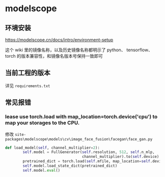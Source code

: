 # modelscope

## 环境安装
https://modelscope.cn/docs/intro/environment-setup

这个 wiki 里的镜像名称，以及历史镜像名称都明示了 python、
tensorflow、torch 的版本兼容性，和镜像名版本号保持一致即可

## 当前工程的版本
详见 `requirements.txt`





## 常见报错

### lease use torch.load with map_location=torch.device('cpu') to map your storages to the CPU.

修改 `site-packages\modelscope\models\cv\image_face_fusion\facegan\face_gan.py`
```python
def load_model(self, channel_multiplier=2):
        self.model = FullGenerator(self.resolution, 512, self.n_mlp,
                                   channel_multiplier).to(self.device)
        pretrained_dict = torch.load(self.mfile, map_location=self.device) # 这里加个 map_location=self.device
        self.model.load_state_dict(pretrained_dict)
        self.model.eval()
```